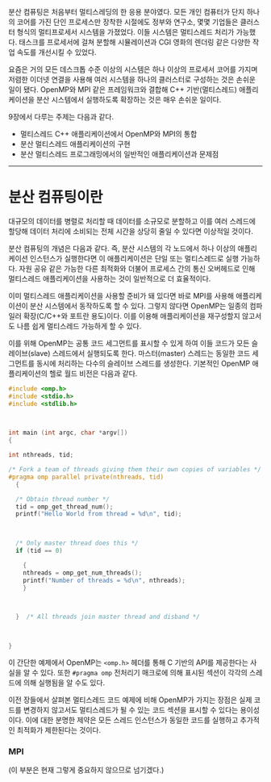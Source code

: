 

분산 컴퓨팅은 처음부터 멀티스레딩의 한 응용 분야였다. 모든 개인 컴퓨터가 단지 하나의 코어를 가진 단인 프로세스만 장착한 시절에도 정부와 연구소, 몇몇 기업들은 클러스터 형식의 멀티프로세서 시스템을 가졌었다. 이들 시스템은 멀티스레드 처리가 가능했다. 태스크를 프로세서에 걸쳐 분할해 시뮬레이션과 CGI 영화의 렌더링 같은 다양한 작업 속도를 개선시킬 수 있었다.

요즘은 거의 모든 데스크톱 수준 이상의 시스템은 하나 이상의 프로세서 코어를 가지며 저렴한 이더넷 연결을 사용해 여러 시스템을 하나의 클러스터로 구성하는 것은 손쉬운 일이 됐다. OpenMP와 MPI 같은 프레임워크와 결합해 C++ 기반(멀티스레드) 애플리케이션을 분산 시스템에서 실행하도록 확장하는 것은 매우 손쉬운 일이다.

9장에서 다루는 주제는 다음과 같다.

- 멀티스레드 C++ 애플리케이션에서 OpenMP와 MPI의 통합
- 분산 멀티스레드 애플리케이션의 구현
- 분산 멀티스레드 프로그래밍에서의 일반적인 애플리케이션과 문제점

---

# 분산 컴퓨팅이란


대규모의 데이터를 병렬로 처리할 때 데이터를 소규모로 분할하고 이를 여러 스레드에 할당해 데이터 처리에 소비되는 전체 시간을 상당히 줄일 수 있다면 이상적일 것이다.

분산 컴퓨팅의 개념은 다음과 같다. 즉, 분산 시스템의 각 노드에서 하나 이상의 애플리케이션 인스턴스가 실행한다면 이 애플리케이션은 단일 또는 멀티스레드로 실행 가능하다. 자원 공유 같은 가능한 다른 최적화와 더불어 프로세스 간의 통신 오버헤드로 인해 멀티스레드 애플리케이션을 사용하는 것이 일반적으로 더 효율적이다.

이미 멀티스레드 애플리케이션을 사용할 준비가 돼 있다면 바로 MPI를 사용해 애플리케이션이 분산 시스템에서 동작하도록 할 수 있다. 그렇지 않다면 OpenMP는 일종의 컴파일러 확장(C/C++와 포트란 용도)이다. 이를 이용해 애플리케이션을 재구성할지 않고서도 나름 쉽게 멀티스레드 가능하게 할 수 있다.

이를 위해 OpenMP는 공통 코드 세그먼트를 표시할 수 있게 하여 이들 코드가 모든 슬레이브(slave) 스레드에서 실행되도록 한다. 마스터(master) 스레드는 동일한 코드 세그먼트를 동시에 처리하는 다수의 슬레이브 스레드를 생성한다. 기본적인 OpenMP 애플리케이션의 헬로 월드 비전은 다음과 같다.

``` c++
#include <omp.h>
#include <stdio.h>
#include <stdlib.h>

  

int main (int argc, char *argv[])
{

int nthreads, tid;

/* Fork a team of threads giving them their own copies of variables */
#pragma omp parallel private(nthreads, tid)
  {

  /* Obtain thread number */
  tid = omp_get_thread_num();
  printf("Hello World from thread = %d\n", tid);

  

  /* Only master thread does this */
  if (tid == 0)

    {
    nthreads = omp_get_num_threads();
    printf("Number of threads = %d\n", nthreads);
    }

  

  }  /* All threads join master thread and disband */

  

}
```

이 간단한 예제에서 OpenMP는 `<omp.h>` 헤더를 통해 C 기반의 API를 제공한다는 사실을 알 수 있다. 또한 `#pragma omp` 전처리기 매크로에 의해 표시된 섹션이 각각의 스레드에 의해 실행됨을 알 수도 있다.

이전 장들에서 살펴본 멀티스레드 코드 예제에 비해 OpenMP가 가지는 장점은 실제 코드를 변경하지 않고서도 멀티스레드가 될 수 있는 코드 섹션을 표시할 수 있다는 용이성이다. 이에 대한 분명한 제약은 모든 스레드 인스턴스가 동일한 코드를 실행하고 추가적인 최적화가 제한된다는 것이다.


### MPI

(이 부분은 현재 그렇게 중요하지 않으므로 넘기겠다.)